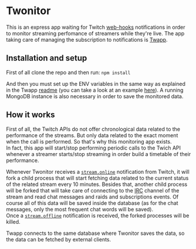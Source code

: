 # Twonitor

This is an express app waiting for Twitch [web-hooks](https://dev.twitch.tv/docs/api/webhooks-guide) notifications in order to monitor streaming perfomance of streamers while they're live. The app taking care of managing the subscription to notifications is [Twapp](https://github.com/g1nus/Twapp).

## Installation and setup

First of all clone the repo and then run: ```npm install```

And then you must set up the ENV variables in the same way as explained in the Twapp [readme](https://github.com/g1nus/Twapp/blob/main/README.md) (you can take a look at an example [here](https://github.com/g1nus/Twapp/blob/main/.env.example)).
A running MongoDB instance is also necessary in order to save the monitored data.

## How it works

First of all, the Twitch APIs do not offer chronological data related to the performance of the streams. But only data related to the exact moment when the call is performed. So that's why this monitoring app exists.\
In fact, this app will start/stop performing periodic calls to the Twich API whenever a streamer starts/stop streaming in order build a timetable of their performance.

Whenever Twonitor receives a [```stream.online```](https://dev.twitch.tv/docs/eventsub/eventsub-subscription-types#streamonline) notification from Twitch, it will fork a child process that will start fetching data related to the current status of the related stream every 10 minutes. Besides that, another child process will be forked that will take care of connecting to the [IRC](https://dev.twitch.tv/docs/irc/guide) channel of the stream and read chat messages and raids and subscriptions events. Of course all of this data will be saved inside the database (as for the chat messages, only the most frequent chat words will be saved).\
Once a [```stream.offline```](https://dev.twitch.tv/docs/eventsub/eventsub-subscription-types#streamoffline) notification is received, the forked processes will be killed.


Twapp connects to the same database where Twonitor saves the data, so the data can be fetched by external clients.
